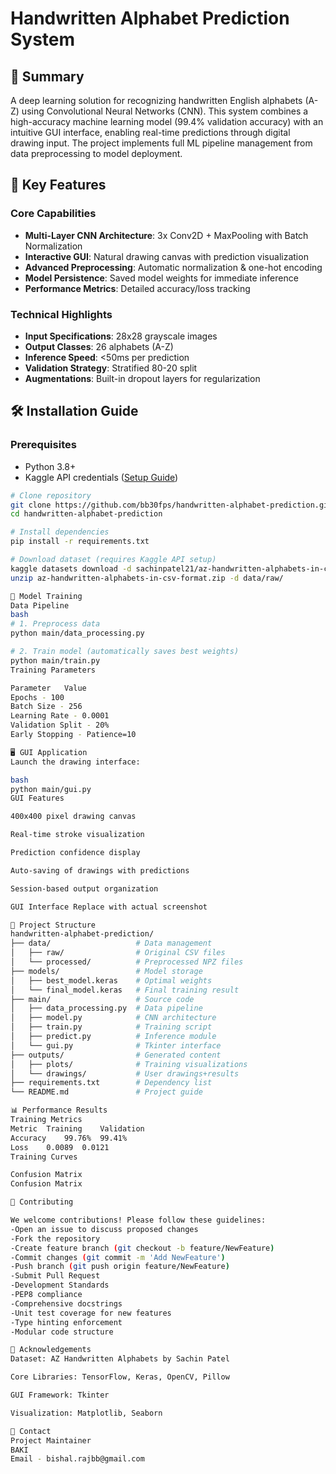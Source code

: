 # Handwritten Alphabet Prediction System

## 📌 Summary
A deep learning solution for recognizing handwritten English alphabets (A-Z) using Convolutional Neural Networks (CNN). This system combines a high-accuracy machine learning model (99.4% validation accuracy) with an intuitive GUI interface, enabling real-time predictions through digital drawing input. The project implements full ML pipeline management from data preprocessing to model deployment.

## 🚀 Key Features
### Core Capabilities
- **Multi-Layer CNN Architecture**: 3x Conv2D + MaxPooling with Batch Normalization
- **Interactive GUI**: Natural drawing canvas with prediction visualization
- **Advanced Preprocessing**: Automatic normalization & one-hot encoding
- **Model Persistence**: Saved model weights for immediate inference
- **Performance Metrics**: Detailed accuracy/loss tracking

### Technical Highlights
- **Input Specifications**: 28x28 grayscale images
- **Output Classes**: 26 alphabets (A-Z)
- **Inference Speed**: <50ms per prediction
- **Validation Strategy**: Stratified 80-20 split
- **Augmentations**: Built-in dropout layers for regularization

## 🛠 Installation Guide

### Prerequisites
- Python 3.8+ 
- Kaggle API credentials ([Setup Guide](https://github.com/Kaggle/kaggle-api))

```bash
# Clone repository
git clone https://github.com/bb30fps/handwritten-alphabet-prediction.git
cd handwritten-alphabet-prediction

# Install dependencies
pip install -r requirements.txt

# Download dataset (requires Kaggle API setup)
kaggle datasets download -d sachinpatel21/az-handwritten-alphabets-in-csv-format
unzip az-handwritten-alphabets-in-csv-format.zip -d data/raw/

🧠 Model Training
Data Pipeline
bash
# 1. Preprocess data
python main/data_processing.py

# 2. Train model (automatically saves best weights)
python main/train.py
Training Parameters

Parameter	Value
Epochs - 100
Batch Size - 256
Learning Rate - 0.0001
Validation Split - 20%
Early Stopping - Patience=10

🖥️ GUI Application
Launch the drawing interface:

bash
python main/gui.py
GUI Features

400x400 pixel drawing canvas

Real-time stroke visualization

Prediction confidence display

Auto-saving of drawings with predictions

Session-based output organization

GUI Interface Replace with actual screenshot

📂 Project Structure
handwritten-alphabet-prediction/
├── data/                   # Data management
│   ├── raw/                # Original CSV files
│   └── processed/          # Preprocessed NPZ files
├── models/                 # Model storage
│   ├── best_model.keras    # Optimal weights
│   └── final_model.keras   # Final training result
├── main/                   # Source code
│   ├── data_processing.py  # Data pipeline
│   ├── model.py            # CNN architecture
│   ├── train.py            # Training script
│   ├── predict.py          # Inference module
│   └── gui.py              # Tkinter interface
├── outputs/                # Generated content
│   ├── plots/              # Training visualizations
│   └── drawings/           # User drawings+results
├── requirements.txt        # Dependency list
└── README.md               # Project guide

📊 Performance Results
Training Metrics
Metric	Training	Validation
Accuracy	99.76%	99.41%
Loss	0.0089	0.0121
Training Curves

Confusion Matrix
Confusion Matrix

🤝 Contributing

We welcome contributions! Please follow these guidelines:
-Open an issue to discuss proposed changes
-Fork the repository
-Create feature branch (git checkout -b feature/NewFeature)
-Commit changes (git commit -m 'Add NewFeature')
-Push branch (git push origin feature/NewFeature)
-Submit Pull Request
-Development Standards
-PEP8 compliance
-Comprehensive docstrings
-Unit test coverage for new features
-Type hinting enforcement
-Modular code structure

🙏 Acknowledgements
Dataset: AZ Handwritten Alphabets by Sachin Patel

Core Libraries: TensorFlow, Keras, OpenCV, Pillow

GUI Framework: Tkinter

Visualization: Matplotlib, Seaborn

📧 Contact
Project Maintainer
BAKI
Email - bishal.rajbb@gmail.com
